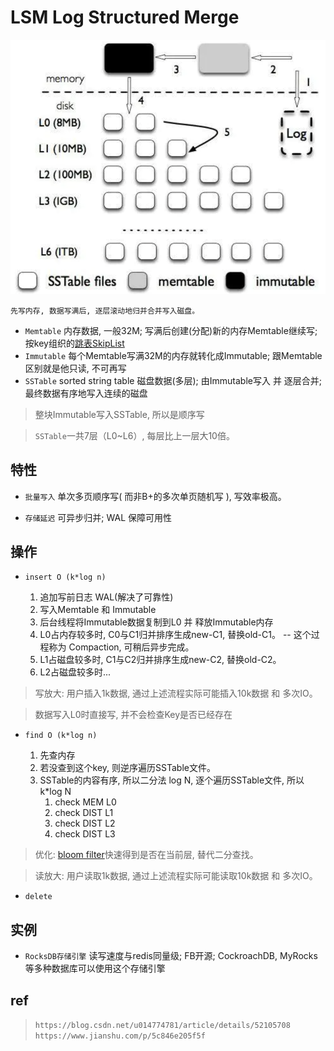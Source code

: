 # LSM Log Structured Merge

![img](res/ds-lsm.png)

    先写内存, 数据写满后, 逐层滚动地归并合并写入磁盘。

- `Memtable` 内存数据, 一般32M; 写满后创建(分配)新的内存Memtable继续写; 按key组织的[跳表SkipList](ds-skiplist.md)
- `Immutable` 每个Memtable写满32M的内存就转化成Immutable; 跟Memtable区别就是他只读, 不可再写
- `SSTable` sorted string table 磁盘数据(多层); 由Immutable写入 并 逐层合并; 最终数据有序地写入连续的磁盘

> 整块Immutable写入SSTable, 所以是顺序写

> `SSTable`一共7层（L0~L6）, 每层比上一层大10倍。

## 特性

- `批量写入` 单次多页顺序写( 而非B+的多次单页随机写 ), 写效率极高。

- `存储延迟` 可异步归并; WAL 保障可用性

## 操作

- `insert O (k*log n)`

  1. 追加写前日志 WAL(解决了可靠性)
  2. 写入Memtable 和 Immutable
  3. 后台线程将Immutable数据复制到L0 并 释放Immutable内存
  4. L0占内存较多时, C0与C1归并排序生成new-C1, 替换old-C1。 -- 这个过程称为 Compaction, 可稍后异步完成。
  5. L1占磁盘较多时, C1与C2归并排序生成new-C2, 替换old-C2。
  6. L2占磁盘较多时...

> 写放大: 用户插入1k数据, 通过上述流程实际可能插入10k数据 和 多次IO。

> 数据写入L0时直接写, 并不会检查Key是否已经存在

- `find O (k*log n)`
  
  1. 先查内存
  2. 若没查到这个key, 则逆序遍历SSTable文件。
  3. SSTable的内容有序, 所以二分法 log N, 逐个遍历SSTable文件, 所以 k*log N
     1. check MEM L0
     2. check DIST L1
     3. check DIST L2
     4. check DIST L3

> 优化: [bloom filter](algo-bloomfilter.md)快速得到是否在当前层, 替代二分查找。

> 读放大: 用户读取1k数据, 通过上述流程实际可能读取10k数据 和 多次IO。

- `delete`

## 实例

- `RocksDB存储引擎` 读写速度与redis同量级; FB开源; CockroachDB, MyRocks等多种数据库可以使用这个存储引擎

## ref

> `https://blog.csdn.net/u014774781/article/details/52105708`
> `https://www.jianshu.com/p/5c846e205f5f`
